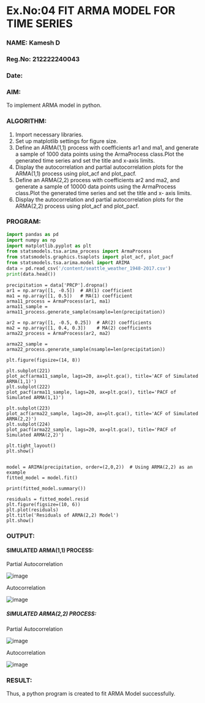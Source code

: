 # Ex.No:04   FIT ARMA MODEL FOR TIME SERIES

### NAME: Kamesh D
### Reg.No: 212222240043
### Date: 

### AIM:
To implement ARMA model in python.
### ALGORITHM:
1. Import necessary libraries.
2. Set up matplotlib settings for figure size.
3. Define an ARMA(1,1) process with coefficients ar1 and ma1, and generate a sample of 1000
   data points using the ArmaProcess class.Plot the generated time series and set the title and x-axis limits.
4. Display the autocorrelation and partial autocorrelation plots for the ARMA(1,1) process using
   plot_acf and plot_pacf.
5. Define an ARMA(2,2) process with coefficients ar2 and ma2, and generate a sample of 10000
    data points using the ArmaProcess class.Plot the generated time series and set the title and x-
   axis limits.
6. Display the autocorrelation and partial autocorrelation plots for the ARMA(2,2) process using
  plot_acf and plot_pacf.
### PROGRAM:
```py
import pandas as pd
import numpy as np
import matplotlib.pyplot as plt
from statsmodels.tsa.arima_process import ArmaProcess
from statsmodels.graphics.tsaplots import plot_acf, plot_pacf
from statsmodels.tsa.arima.model import ARIMA
data = pd.read_csv('/content/seattle_weather_1948-2017.csv') 
print(data.head())
```
```
precipitation = data['PRCP'].dropna()
ar1 = np.array([1, -0.5])  # AR(1) coefficient
ma1 = np.array([1, 0.5])   # MA(1) coefficient
arma11_process = ArmaProcess(ar1, ma1)
arma11_sample = arma11_process.generate_sample(nsample=len(precipitation))

ar2 = np.array([1, -0.5, 0.25])  # AR(2) coefficients
ma2 = np.array([1, 0.4, 0.3])    # MA(2) coefficients
arma22_process = ArmaProcess(ar2, ma2)

arma22_sample = arma22_process.generate_sample(nsample=len(precipitation))

plt.figure(figsize=(14, 8))

plt.subplot(221)
plot_acf(arma11_sample, lags=20, ax=plt.gca(), title='ACF of Simulated ARMA(1,1)')
plt.subplot(222)
plot_pacf(arma11_sample, lags=20, ax=plt.gca(), title='PACF of Simulated ARMA(1,1)')

plt.subplot(223)
plot_acf(arma22_sample, lags=20, ax=plt.gca(), title='ACF of Simulated ARMA(2,2)')
plt.subplot(224)
plot_pacf(arma22_sample, lags=20, ax=plt.gca(), title='PACF of Simulated ARMA(2,2)')

plt.tight_layout()
plt.show()


model = ARIMA(precipitation, order=(2,0,2))  # Using ARMA(2,2) as an example
fitted_model = model.fit()

print(fitted_model.summary())

residuals = fitted_model.resid
plt.figure(figsize=(10, 6))
plt.plot(residuals)
plt.title('Residuals of ARMA(2,2) Model')
plt.show()
```
### OUTPUT:
#### SIMULATED ARMA(1,1) PROCESS:

Partial Autocorrelation



![image](https://github.com/user-attachments/assets/e2ad1d66-cc78-4f73-aaaf-dcc79fed3cba)



Autocorrelation


![image](https://github.com/user-attachments/assets/eba3765e-fd2f-45e4-aace-591365f98864)




##### SIMULATED ARMA(2,2) PROCESS:

Partial Autocorrelation


![image](https://github.com/user-attachments/assets/dcd1d2ea-16f6-403a-8b0e-55b16a7d6fae)



Autocorrelation


![image](https://github.com/user-attachments/assets/3f0a1dd5-dac7-44e7-b4f1-02149d56b8ff)


### RESULT:
Thus, a python program is created to fit ARMA Model successfully.
